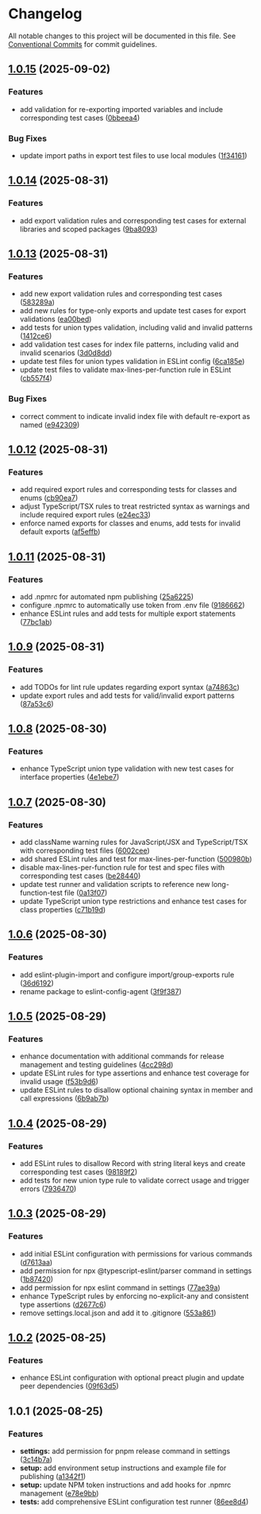 # Changelog

All notable changes to this project will be documented in this file. See [Conventional Commits](https://conventionalcommits.org) for commit guidelines.



## [1.0.15](https://github.com/tupe12334/eslint-config/compare/v1.0.14...v1.0.15) (2025-09-02)

### Features

* add validation for re-exporting imported variables and include corresponding test cases ([0bbeea4](https://github.com/tupe12334/eslint-config/commit/0bbeea48b77afe53eeed3e32b177c1fc170a2371))

### Bug Fixes

* update import paths in export test files to use local modules ([1f34161](https://github.com/tupe12334/eslint-config/commit/1f341614b313419b071f860ab762ff96596c32a6))

## [1.0.14](https://github.com/tupe12334/eslint-config/compare/v1.0.13...v1.0.14) (2025-08-31)

### Features

* add export validation rules and corresponding test cases for external libraries and scoped packages ([9ba8093](https://github.com/tupe12334/eslint-config/commit/9ba8093c6fb7c93c8363518bb879ecf94f405e1e))

## [1.0.13](https://github.com/tupe12334/eslint-config/compare/v1.0.12...v1.0.13) (2025-08-31)

### Features

* add new export validation rules and corresponding test cases ([583289a](https://github.com/tupe12334/eslint-config/commit/583289a6bf432033e4162dbe0494cfc396908e07))
* add new rules for type-only exports and update test cases for export validations ([ea00bed](https://github.com/tupe12334/eslint-config/commit/ea00bedb344274f925ea4363cd3fc90e8e6e2d07))
* add tests for union types validation, including valid and invalid patterns ([1412ce6](https://github.com/tupe12334/eslint-config/commit/1412ce61970e984fc4e5dab7fe0776b72f82a1e5))
* add validation test cases for index file patterns, including valid and invalid scenarios ([3d0d8dd](https://github.com/tupe12334/eslint-config/commit/3d0d8ddfcd75463c696a60b551deb1330aeb9f16))
* update test files for union types validation in ESLint config ([6ca185e](https://github.com/tupe12334/eslint-config/commit/6ca185ef0b98d46c7eaf21cc445f725652cad974))
* update test files to validate max-lines-per-function rule in ESLint ([cb557f4](https://github.com/tupe12334/eslint-config/commit/cb557f45b7561ad849dc16a749097b88bfe57a48))

### Bug Fixes

* correct comment to indicate invalid index file with default re-export as named ([e942309](https://github.com/tupe12334/eslint-config/commit/e94230962083371f42d547650fb146c304e0651a))

## [1.0.12](https://github.com/tupe12334/eslint-config/compare/v1.0.11...v1.0.12) (2025-08-31)

### Features

* add required export rules and corresponding tests for classes and enums ([cb90ea7](https://github.com/tupe12334/eslint-config/commit/cb90ea75f34b7afd6f0b09c2aa36193fecdca5e1))
* adjust TypeScript/TSX rules to treat restricted syntax as warnings and include required export rules ([e24ec33](https://github.com/tupe12334/eslint-config/commit/e24ec33b959dd0c7c83a1df63dfaa2a4abb667bb))
* enforce named exports for classes and enums, add tests for invalid default exports ([af5effb](https://github.com/tupe12334/eslint-config/commit/af5effb9e9504ac95969f25132c43e0457c95b95))

## [1.0.11](https://github.com/tupe12334/eslint-config/compare/v1.0.10...v1.0.11) (2025-08-31)

### Features

* add .npmrc for automated npm publishing ([25a6225](https://github.com/tupe12334/eslint-config/commit/25a62259f25e92584ac4ba97f64fdc783feebe88))
* configure .npmrc to automatically use token from .env file ([9186662](https://github.com/tupe12334/eslint-config/commit/9186662fe5786309146ae02fc90a73247d4a42bb))
* enhance ESLint rules and add tests for multiple export statements ([77bc1ab](https://github.com/tupe12334/eslint-config/commit/77bc1ab68d08a8e56872a589e407fc4314dc940b))

## [1.0.9](https://github.com/tupe12334/eslint-config/compare/v1.0.8...v1.0.9) (2025-08-31)

### Features

* add TODOs for lint rule updates regarding export syntax ([a74863c](https://github.com/tupe12334/eslint-config/commit/a74863ccb97850147d8773a9dae3b537cc5c1971))
* update export rules and add tests for valid/invalid export patterns ([87a53c6](https://github.com/tupe12334/eslint-config/commit/87a53c6470360b2f8ed03dc58be28404027e6955))

## [1.0.8](https://github.com/tupe12334/eslint-config/compare/v1.0.7...v1.0.8) (2025-08-30)

### Features

* enhance TypeScript union type validation with new test cases for interface properties ([4e1ebe7](https://github.com/tupe12334/eslint-config/commit/4e1ebe737049aa1e61c6daac66032f2bb70f34d6))

## [1.0.7](https://github.com/tupe12334/eslint-config/compare/v1.0.6...v1.0.7) (2025-08-30)

### Features

* add className warning rules for JavaScript/JSX and TypeScript/TSX with corresponding test files ([6002cee](https://github.com/tupe12334/eslint-config/commit/6002ceeca6e5e083ef29918af4898ec791ef194e))
* add shared ESLint rules and test for max-lines-per-function ([500980b](https://github.com/tupe12334/eslint-config/commit/500980bcca349595dbef06d8c7524fc9ab3bb244))
* disable max-lines-per-function rule for test and spec files with corresponding test cases ([be28440](https://github.com/tupe12334/eslint-config/commit/be284403c1066449b5b21b7df55cf3de0e4bdf7e))
* update test runner and validation scripts to reference new long-function-test file ([0a13f07](https://github.com/tupe12334/eslint-config/commit/0a13f07709dc4d508adee035cc5924de670a1e78))
* update TypeScript union type restrictions and enhance test cases for class properties ([c71b19d](https://github.com/tupe12334/eslint-config/commit/c71b19dcaffbbf5a2ba37e0f65853c78fd0ca5f7))

## [1.0.6](https://github.com/tupe12334/eslint-config/compare/v1.0.5...v1.0.6) (2025-08-30)

### Features

* add eslint-plugin-import and configure import/group-exports rule ([36d6192](https://github.com/tupe12334/eslint-config/commit/36d6192b5a85031a96e46cfaccb0e7ad62b41726))
* rename package to eslint-config-agent ([3f9f387](https://github.com/tupe12334/eslint-config/commit/3f9f387650fd74317663142db5801a04e5ff2158))

## [1.0.5](https://github.com/tupe12334/eslint-config/compare/v1.0.4...v1.0.5) (2025-08-29)

### Features

* enhance documentation with additional commands for release management and testing guidelines ([4cc298d](https://github.com/tupe12334/eslint-config/commit/4cc298d195edfee31dfd3ec2dc2e5343707dae35))
* update ESLint rules for type assertions and enhance test coverage for invalid usage ([f53b9d6](https://github.com/tupe12334/eslint-config/commit/f53b9d6ca40f949e073d6eb08e70ec6ad0117518))
* update ESLint rules to disallow optional chaining syntax in member and call expressions ([6b9ab7b](https://github.com/tupe12334/eslint-config/commit/6b9ab7bdae7b8608a19e2f888c72af18382f66da))

## [1.0.4](https://github.com/tupe12334/eslint-config/compare/v1.0.3...v1.0.4) (2025-08-29)

### Features

* add ESLint rules to disallow Record with string literal keys and create corresponding test cases ([98189f2](https://github.com/tupe12334/eslint-config/commit/98189f26ef78a1cf0fc89bcf47848d8761b8a5e9))
* add tests for new union type rule to validate correct usage and trigger errors ([7936470](https://github.com/tupe12334/eslint-config/commit/7936470d10003dab6353650038e5b02e9e79b657))

## [1.0.3](https://github.com/tupe12334/eslint-config/compare/v1.0.2...v1.0.3) (2025-08-29)

### Features

* add initial ESLint configuration with permissions for various commands ([d7613aa](https://github.com/tupe12334/eslint-config/commit/d7613aa115b04e3aa45e6707dea350f9ec8b1678))
* add permission for npx @typescript-eslint/parser command in settings ([1b87420](https://github.com/tupe12334/eslint-config/commit/1b87420bddd5fd3894fe34b38a41059b03eb2f5b))
* add permission for npx eslint command in settings ([77ae39a](https://github.com/tupe12334/eslint-config/commit/77ae39ae84c5d0a186a88acef2cd5aa1e68153bc))
* enhance TypeScript rules by enforcing no-explicit-any and consistent type assertions ([d2677c6](https://github.com/tupe12334/eslint-config/commit/d2677c6359ea956d36d9e02abcf173131c49f437))
* remove settings.local.json and add it to .gitignore ([553a861](https://github.com/tupe12334/eslint-config/commit/553a861644ce81689400920892ea7eb64822703d))

## [1.0.2](https://github.com/tupe12334/eslint-config/compare/v1.0.1...v1.0.2) (2025-08-25)

### Features

* enhance ESLint configuration with optional preact plugin and update peer dependencies ([09f63d5](https://github.com/tupe12334/eslint-config/commit/09f63d5249c8c6f6832668b926b5c1b81d6d8144))

## 1.0.1 (2025-08-25)

### Features

* **settings:** add permission for pnpm release command in settings ([3c14b7a](https://github.com/tupe12334/eslint-config/commit/3c14b7a8b2da8461bcee7ba7eeb0811cb9f995d5))
* **setup:** add environment setup instructions and example file for publishing ([a1342f1](https://github.com/tupe12334/eslint-config/commit/a1342f19849b91b9d2579e0e657e9fe624dac156))
* **setup:** update NPM token instructions and add hooks for .npmrc management ([e78e9bb](https://github.com/tupe12334/eslint-config/commit/e78e9bb5a6ab5d9e21edd852b33ea6f077623387))
* **tests:** add comprehensive ESLint configuration test runner ([86ee8d4](https://github.com/tupe12334/eslint-config/commit/86ee8d4a83c7b620bf3909c368ba8f8926726c15))
